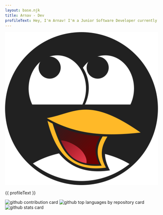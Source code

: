 ```yaml
---
layout: base.njk
title: Arnav - Dev
profileText: Hey, I'm Arnav! I'm a Junior Software Developer currently working at Radweb. I am also a third-year student at the University of Portsmouth, currently in a placement year. BIG TEXT
---
```


<section class="content">

<section class="profileContainer">
    <img src="images/placeholderpfp.svg" alt="profile picture">
    <p>{{ profileText }}</p>
</section>

<section class="content githubCards">
    <img class="githubCardLarge"
            src="http://github-profile-summary-cards.vercel.app/api/cards/profile-details?username=Arnav2323&theme=default"
            alt="github contribution card">
    <img class="githubCardMedium"
            src="http://github-profile-summary-cards.vercel.app/api/cards/stats?username=Arnav2323&theme=default"
            alt="github top languages by repository card">
    <img class="githubCardMedium"
        src="http://github-profile-summary-cards.vercel.app/api/cards/repos-per-language?username=Arnav2323&theme=default"
        alt="github stats card">
</section>

</section>